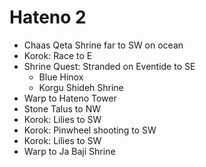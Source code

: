 # Hateno 2

* Chaas Qeta Shrine far to SW on ocean
* Korok: Race to E
* Shrine Quest: Stranded on Eventide to SE
  * Blue Hinox
  * Korgu Shideh Shrine
* Warp to Hateno Tower
* Stone Talus to NW
* Korok: Lilies to SW
* Korok: Pinwheel shooting to SW
* Korok: Lilies to SW
* Warp to Ja Baji Shrine
